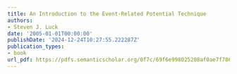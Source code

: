 ```yaml
---
title: An Introduction to the Event-Related Potential Technique
authors:
- Steven J. Luck
date: '2005-01-01T00:00:00'
publishDate: '2024-12-24T10:27:55.222287Z'
publication_types:
- book
url_pdf: https://pdfs.semanticscholar.org/0f7c/69f6e998025208af0ae7f786b53bea644162.pdf
---
```

